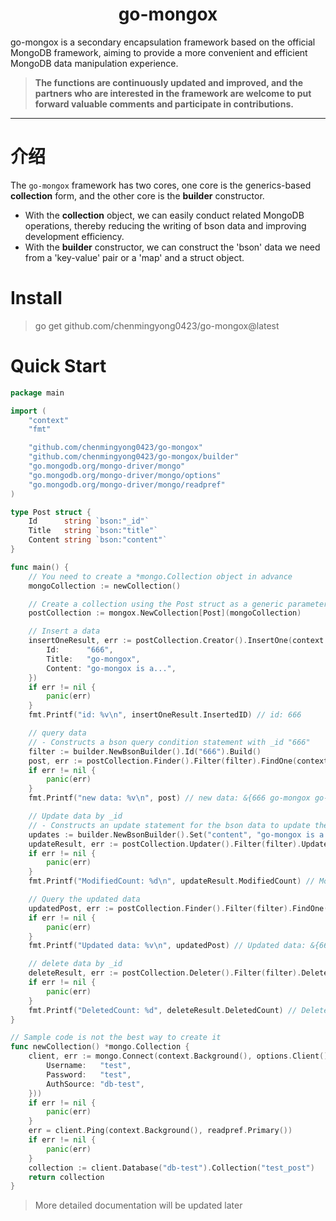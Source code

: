 <h1 align="center">
  go-mongox
</h1>

<p>go-mongox is a secondary encapsulation framework based on the official MongoDB framework, aiming to provide a more convenient and efficient MongoDB data manipulation experience.</p>


> **The functions are continuously updated and improved, and the partners who are interested in the framework are welcome to put forward valuable comments and participate in contributions.**

---

# 介绍
The `go-mongox` framework has two cores, one core is the generics-based **collection** form, and the other core is the **builder** constructor.


- With the **collection** object, we can easily conduct related MongoDB operations, thereby reducing the writing of bson data and improving development efficiency.
- With the **builder** constructor, we can construct the 'bson' data we need from a 'key-value' pair or a 'map' and a struct object.

# Install

> go get github.com/chenmingyong0423/go-mongox@latest

# Quick Start
```go
package main

import (
	"context"
	"fmt"

	"github.com/chenmingyong0423/go-mongox"
	"github.com/chenmingyong0423/go-mongox/builder"
	"go.mongodb.org/mongo-driver/mongo"
	"go.mongodb.org/mongo-driver/mongo/options"
	"go.mongodb.org/mongo-driver/mongo/readpref"
)

type Post struct {
	Id      string `bson:"_id"`
	Title   string `bson:"title"`
	Content string `bson:"content"`
}

func main() {
	// You need to create a *mongo.Collection object in advance
	mongoCollection := newCollection()

	// Create a collection using the Post struct as a generic parameter
	postCollection := mongox.NewCollection[Post](mongoCollection)

	// Insert a data
	insertOneResult, err := postCollection.Creator().InsertOne(context.Background(), Post{
		Id:      "666",
		Title:   "go-mongox",
		Content: "go-mongox is a...",
	})
	if err != nil {
		panic(err)
	}
	fmt.Printf("id: %v\n", insertOneResult.InsertedID) // id: 666

	// query data
	// - Constructs a bson query condition statement with _id "666"
	filter := builder.NewBsonBuilder().Id("666").Build()
	post, err := postCollection.Finder().Filter(filter).FindOne(context.Background())
	if err != nil {
		panic(err)
	}
	fmt.Printf("new data: %v\n", post) // new data: &{666 go-mongox go-mongox is a...}

	// Update data by _id
	// - Constructs an update statement for the bson data to update the value of the content field
	updates := builder.NewBsonBuilder().Set("content", "go-mongox is a very useful framework").Build()
	updateResult, err := postCollection.Updater().Filter(filter).Updates(updates).UpdateOne(context.Background())
	if err != nil {
		panic(err)
	}
	fmt.Printf("ModifiedCount: %d\n", updateResult.ModifiedCount) // ModifiedCount: 1

	// Query the updated data
	updatedPost, err := postCollection.Finder().Filter(filter).FindOne(context.Background())
	if err != nil {
		panic(err)
	}
	fmt.Printf("Updated data: %v\n", updatedPost) // Updated data: &{666 go-mongox go-mongox is a very useful framework}

	// delete data by _id
	deleteResult, err := postCollection.Deleter().Filter(filter).DeleteOne(context.Background())
	if err != nil {
		panic(err)
	}
	fmt.Printf("DeletedCount: %d", deleteResult.DeletedCount) // DeletedCount: 1
}

// Sample code is not the best way to create it
func newCollection() *mongo.Collection {
	client, err := mongo.Connect(context.Background(), options.Client().ApplyURI("mongodb://localhost:27017").SetAuth(options.Credential{
		Username:   "test",
		Password:   "test",
		AuthSource: "db-test",
	}))
	if err != nil {
		panic(err)
	}
	err = client.Ping(context.Background(), readpref.Primary())
	if err != nil {
		panic(err)
	}
	collection := client.Database("db-test").Collection("test_post")
	return collection
}

```

> More detailed documentation will be updated later
